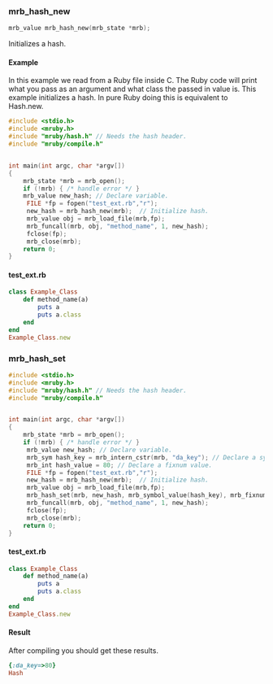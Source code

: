 ### mrb_hash_new

```C
mrb_value mrb_hash_new(mrb_state *mrb);
```

Initializes a hash.
#### Example

In this example we read from a Ruby file inside C. The Ruby code will print what you pass as an argument
and what class the passed in value is. This example initializes a hash. In pure Ruby doing this is equivalent
to Hash.new.

```C
#include <stdio.h>
#include <mruby.h>
#include "mruby/hash.h" // Needs the hash header.
#include "mruby/compile.h"


int main(int argc, char *argv[])
{   
    mrb_state *mrb = mrb_open();
    if (!mrb) { /* handle error */ }
    mrb_value new_hash; // Declare variable.
     FILE *fp = fopen("test_ext.rb","r");
     new_hash = mrb_hash_new(mrb);  // Initialize hash.
     mrb_value obj = mrb_load_file(mrb,fp);
     mrb_funcall(mrb, obj, "method_name", 1, new_hash);
     fclose(fp);
     mrb_close(mrb);
    return 0;
}
```

#### test_ext.rb

``` Ruby
class Example_Class
    def method_name(a)
        puts a
        puts a.class
    end
end
Example_Class.new
```

### mrb_hash_set

```C
#include <stdio.h>
#include <mruby.h>
#include "mruby/hash.h" // Needs the hash header.
#include "mruby/compile.h"


int main(int argc, char *argv[])
{   
    mrb_state *mrb = mrb_open();
    if (!mrb) { /* handle error */ }
     mrb_value new_hash; // Declare variable.
     mrb_sym hash_key = mrb_intern_cstr(mrb, "da_key"); // Declare a symbol.
     mrb_int hash_value = 80; // Declare a fixnum value.
     FILE *fp = fopen("test_ext.rb","r");
     new_hash = mrb_hash_new(mrb);  // Initialize hash.
     mrb_value obj = mrb_load_file(mrb,fp);
     mrb_hash_set(mrb, new_hash, mrb_symbol_value(hash_key), mrb_fixnum_value(hash_value)); // Set values to hash.
     mrb_funcall(mrb, obj, "method_name", 1, new_hash);
     fclose(fp);
     mrb_close(mrb);
    return 0;
}
```

#### test_ext.rb

```Ruby
class Example_Class
    def method_name(a)
        puts a
        puts a.class
    end
end
Example_Class.new
```

#### Result

After compiling you should get these results.

```Ruby
{:da_key=>80}
Hash
```


